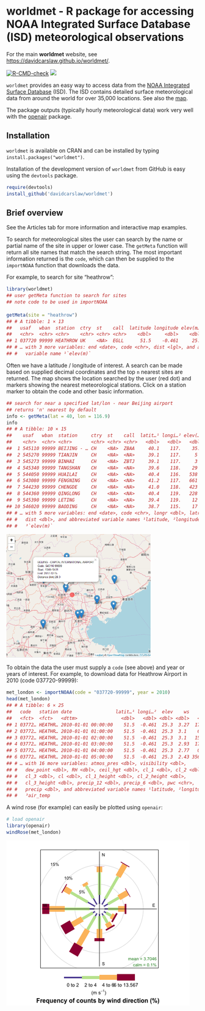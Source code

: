 
<!-- Edit the README.Rmd only!!! The README.md is generated automatically from README.Rmd. -->

# worldmet - R package for accessing NOAA Integrated Surface Database (ISD) meteorological observations

For the main **worldmet** website, see
<https://davidcarslaw.github.io/worldmet/>.

[![R-CMD-check](https://github.com/davidcarslaw/worldmet/workflows/R-CMD-check/badge.svg)](https://github.com/davidcarslaw/worldmet/actions)
![](http://cranlogs.r-pkg.org/badges/grand-total/worldmet)

`worldmet` provides an easy way to access data from the [NOAA Integrated
Surface
Database](https://www.ncei.noaa.gov/products/land-based-station/integrated-surface-database)
(ISD). The ISD contains detailed surface meteorological data from around
the world for over 35,000 locations. See also the
[map](https://gis.ncdc.noaa.gov/maps/ncei).

The package outputs (typically hourly meteorological data) work very
well with the [openair](https://github.com/davidcarslaw/openair)
package.

## Installation

`worldmet` is available on CRAN and can be installed by typing
`install.packages("worldmet")`.

Installation of the development version of `worldmet` from GitHub is
easy using the `devtools` package.

``` r
require(devtools)
install_github('davidcarslaw/worldmet')
```

## Brief overview

See the Articles tab for more information and interactive map examples.

To search for meteorological sites the user can search by the name or
partial name of the site in upper or lower case. The `getMeta` function
will return all site names that match the search string. The most
important information returned is the `code`, which can then be supplied
to the `importNOAA` function that downloads the data.

For example, to search for site “heathrow”:

``` r
library(worldmet)
## user getMeta function to search for sites
## note code to be used in importNOAA

getMeta(site = "heathrow")
## # A tibble: 1 × 13
##   usaf   wban  station  ctry  st    call  latitude longitude elev(m…¹ begin     
##   <chr>  <chr> <chr>    <chr> <chr> <chr>    <dbl>     <dbl>    <dbl> <date>    
## 1 037720 99999 HEATHROW UK    <NA>  EGLL      51.5    -0.461     25.3 1948-12-01
## # … with 3 more variables: end <date>, code <chr>, dist <lgl>, and abbreviated
## #   variable name ¹​`elev(m)`
```

Often we have a latitude / longitude of interest. A search can be made
based on supplied decimal coordinates and the top `n` nearest sites are
returned. The map shows the location searched by the user (red dot) and
markers showing the nearest meteorological stations. Click on a station
marker to obtain the code and other basic information.

``` r
## search for near a specified lat/lon - near Beijing airport
## returns 'n' nearest by default
info <- getMeta(lat = 40, lon = 116.9)
info
## # A tibble: 10 × 15
##    usaf   wban  station     ctry  st    call  latit…¹ longi…² elev(…³ begin     
##    <chr>  <chr> <chr>       <chr> <chr> <chr>   <dbl>   <dbl>   <dbl> <date>    
##  1 545110 99999 BEIJING - … CH    <NA>  ZBAA     40.1    117.    35.4 1945-10-31
##  2 545270 99999 TIANJIN     CH    <NA>  <NA>     39.1    117.     5   1956-08-20
##  3 545273 99999 BINHAI      CH    <NA>  ZBTJ     39.1    117.     3   1981-11-25
##  4 545340 99999 TANGSHAN    CH    <NA>  <NA>     39.6    118.    29   1956-08-20
##  5 544050 99999 HUAILAI     CH    <NA>  <NA>     40.4    116.   538   1956-08-20
##  6 543080 99999 FENGNING    CH    <NA>  <NA>     41.2    117.   661   1957-06-01
##  7 544230 99999 CHENGDE     CH    <NA>  <NA>     41.0    118.   423   1956-08-20
##  8 544360 99999 QINGLONG    CH    <NA>  <NA>     40.4    119.   228   1957-06-02
##  9 545390 99999 LETING      CH    <NA>  <NA>     39.4    119.    12   1957-06-01
## 10 546020 99999 BAODING     CH    <NA>  <NA>     38.7    115.    17   1956-08-20
## # … with 5 more variables: end <date>, code <chr>, longr <dbl>, latr <dbl>,
## #   dist <dbl>, and abbreviated variable names ¹​latitude, ²​longitude,
## #   ³​`elev(m)`
```

<img src="man/figures/map.png" alt="map of Beijing area" width="75%" />

To obtain the data the user must supply a `code` (see above) and year or
years of interest. For example, to download data for Heathrow Airport in
2010 (code 037720-99999):

``` r
met_london <- importNOAA(code = "037720-99999", year = 2010)
head(met_london)
## # A tibble: 6 × 25
##   code   station date                latit…¹ longi…²  elev    ws      wd air_t…³
##   <fct>  <fct>   <dttm>                <dbl>   <dbl> <dbl> <dbl>   <dbl>   <dbl>
## 1 03772… HEATHR… 2010-01-01 00:00:00    51.5  -0.461  25.3  3.27  17.4    1.03  
## 2 03772… HEATHR… 2010-01-01 01:00:00    51.5  -0.461  25.3  3.1    6.13   0.967 
## 3 03772… HEATHR… 2010-01-01 02:00:00    51.5  -0.461  25.3  3.1   15.6    1.03  
## 4 03772… HEATHR… 2010-01-01 03:00:00    51.5  -0.461  25.3  2.93  17.0    1     
## 5 03772… HEATHR… 2010-01-01 04:00:00    51.5  -0.461  25.3  2.77   0.606  0.267 
## 6 03772… HEATHR… 2010-01-01 05:00:00    51.5  -0.461  25.3  2.43 356.     0.0667
## # … with 16 more variables: atmos_pres <dbl>, visibility <dbl>,
## #   dew_point <dbl>, RH <dbl>, ceil_hgt <dbl>, cl_1 <dbl>, cl_2 <dbl>,
## #   cl_3 <dbl>, cl <dbl>, cl_1_height <dbl>, cl_2_height <dbl>,
## #   cl_3_height <dbl>, precip_12 <dbl>, precip_6 <dbl>, pwc <chr>,
## #   precip <dbl>, and abbreviated variable names ¹​latitude, ²​longitude,
## #   ³​air_temp
```

A wind rose (for example) can easily be plotted using `openair`:

``` r
# load openair
library(openair)
windRose(met_london)
```

![](man/figures/windRose-1.png)<!-- -->
